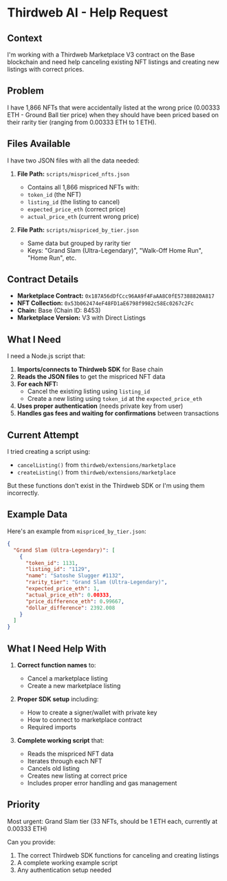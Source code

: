 # Thirdweb AI - Help Request

## Context

I'm working with a Thirdweb Marketplace V3 contract on the Base blockchain and need help canceling existing NFT listings and creating new listings with correct prices.

## Problem

I have 1,866 NFTs that were accidentally listed at the wrong price (0.00333 ETH - Ground Ball tier price) when they should have been priced based on their rarity tier (ranging from 0.00333 ETH to 1 ETH).

## Files Available

I have two JSON files with all the data needed:

1. **File Path:** `scripts/mispriced_nfts.json`
   - Contains all 1,866 mispriced NFTs with:
   - `token_id` (the NFT)
   - `listing_id` (the listing to cancel)
   - `expected_price_eth` (correct price)
   - `actual_price_eth` (current wrong price)
   
2. **File Path:** `scripts/mispriced_by_tier.json`
   - Same data but grouped by rarity tier
   - Keys: "Grand Slam (Ultra-Legendary)", "Walk-Off Home Run", "Home Run", etc.

## Contract Details

- **Marketplace Contract:** `0x187A56dDfCcc96AA9f4FaAA8C0fE57388820A817`
- **NFT Collection:** `0x53b062474eF48FD1aE6798f9982c58Ec0267c2Fc`
- **Chain:** Base (Chain ID: 8453)
- **Marketplace Version:** V3 with Direct Listings

## What I Need

I need a Node.js script that:

1. **Imports/connects to Thirdweb SDK** for Base chain
2. **Reads the JSON files** to get the mispriced NFT data
3. **For each NFT:**
   - Cancel the existing listing using `listing_id`
   - Create a new listing using `token_id` at the `expected_price_eth`
4. **Uses proper authentication** (needs private key from user)
5. **Handles gas fees and waiting for confirmations** between transactions

## Current Attempt

I tried creating a script using:
- `cancelListing()` from `thirdweb/extensions/marketplace`
- `createListing()` from `thirdweb/extensions/marketplace`

But these functions don't exist in the Thirdweb SDK or I'm using them incorrectly.

## Example Data

Here's an example from `mispriced_by_tier.json`:

```json
{
  "Grand Slam (Ultra-Legendary)": [
    {
      "token_id": 1131,
      "listing_id": "1129",
      "name": "Satoshe Slugger #1132",
      "rarity_tier": "Grand Slam (Ultra-Legendary)",
      "expected_price_eth": 1,
      "actual_price_eth": 0.00333,
      "price_difference_eth": 0.99667,
      "dollar_difference": 2392.008
    }
  ]
}
```

## What I Need Help With

1. **Correct function names** to:
   - Cancel a marketplace listing
   - Create a new marketplace listing

2. **Proper SDK setup** including:
   - How to create a signer/wallet with private key
   - How to connect to marketplace contract
   - Required imports

3. **Complete working script** that:
   - Reads the mispriced NFT data
   - Iterates through each NFT
   - Cancels old listing
   - Creates new listing at correct price
   - Includes proper error handling and gas management

## Priority

Most urgent: Grand Slam tier (33 NFTs, should be 1 ETH each, currently at 0.00333 ETH)

Can you provide:
1. The correct Thirdweb SDK functions for canceling and creating listings
2. A complete working example script
3. Any authentication setup needed

